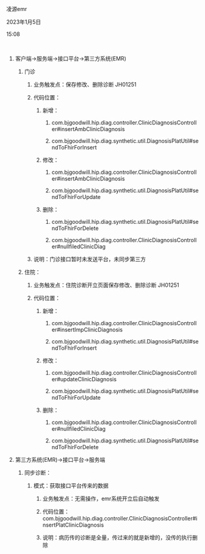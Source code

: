 凌源emr

2023年1月5日

15:08

 

1.  客户端-\>服务端-\>接口平台-\>第三方系统(EMR)

    1.  门诊

        1.  业务触发点：保存修改、删除诊断 JH01251

        2.  代码位置：

            1.  新增：

                1.  com.bjgoodwill.hip.diag.controller.ClinicDiagnosisController#insertAmbClinicDiagnosis

                2.  com.bjgoodwill.hip.diag.synthetic.util.DiagnosisPlatUtil#sendToFhirForInsert

            2.  修改：

                1.  com.bjgoodwill.hip.diag.controller.ClinicDiagnosisController#insertAmbClinicDiagnosis

                2.  com.bjgoodwill.hip.diag.synthetic.util.DiagnosisPlatUtil#sendToFhirForUpdate

            3.  删除：

                1.  com.bjgoodwill.hip.diag.synthetic.util.DiagnosisPlatUtil#sendToFhirForDelete

                2.  com.bjgoodwill.hip.diag.controller.ClinicDiagnosisController#nullfiledClinicDiag

        3.  说明：门诊接口暂时未发送平台，未同步第三方

    2.  住院：

        1.  业务触发点：住院诊断开立页面保存修改、删除诊断 JH01251

        2.  代码位置：

            1.  新增：

                1.  com.bjgoodwill.hip.diag.controller.ClinicDiagnosisController#insertImpClinicDiagnosis

                2.  com.bjgoodwill.hip.diag.synthetic.util.DiagnosisPlatUtil#sendToFhirForInsert

            2.  修改：

                1.  com.bjgoodwill.hip.diag.controller.ClinicDiagnosisController#updateClinicDiagnosis

                2.  com.bjgoodwill.hip.diag.synthetic.util.DiagnosisPlatUtil#sendToFhirForUpdate

            3.  删除：

                1.  com.bjgoodwill.hip.diag.controller.ClinicDiagnosisController#nullfiledClinicDiag

                2.  com.bjgoodwill.hip.diag.synthetic.util.DiagnosisPlatUtil#sendToFhirForDelete

2.  第三方系统(EMR)-\>接口平台-\>服务端

    1.  同步诊断：

        1.  模式：获取接口平台传来的数据

            1.  业务触发点：无需操作，emr系统开立后自动触发

            2.  代码位置：com.bjgoodwill.hip.diag.controller.ClinicDiagnosisController#insertPlatClinicDiagnosis

            3.  说明：病历传的诊断是全量，传过来的就是新增的，没传的执行删除
